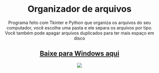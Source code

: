 <h1 align="center">
  Organizador de arquivos
</h1>
<p align="center">
  Programa feito com Tkinter e Python que organiza os arquivos do seu computador, você escolhe uma pasta e ele separa os arquivos por tipo. Você também pode apagar arquivos duplicados para ter mais        espaço em disco 
</p>

<h2 align="center">
  <a href="https://github.com/redneckvitor/python-file-organizer/releases/download/Windows/File.Organizer.v0.1.0.exe">
    Baixe para Windows aqui
  </a>
</h2>

<p align="center" style="width:100%;height:auto>
  <img src="" />
  <img src="https://i.postimg.cc/htykvnvv/Organizador-de-arquivos.png" />
</p>

